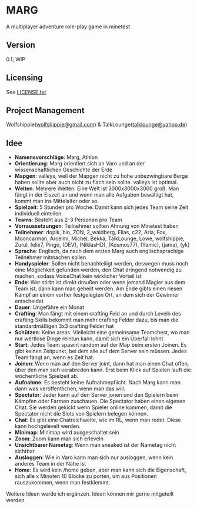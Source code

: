 # MARG
A multiplayer adventure role-play game in minetest

## Version
0.1; WIP

## Licensing
See [LICENSE.txt](./LICENSE.txt "Path to LICENSE.txt")

## Project Management
Wolfshippie(wolfshippie@gmail.com) & TalkLounge(talklounge@yahoo.de)

## Idee
* **Namensvorschläge**: Marg, Athlon
* **Orientierung**: Marg orientiert sich an Varo und an der wissenschaftlichen Geschichte der Erde
* **Mapgen**: valleys, weil der Mapgen nicht zu hohe unbezwingbare Berge haben sollte aber auch nicht zu flach sein sollte. valleys ist optimal.
* **Welten**: Mehrere Welten. Eine Welt ist 3000x3000x3000 groß. Man fängt in der Eiszeit an und wenn man alle Aufgaben bewältigt hat, kommt man ins Mittelalter oder so.
* **Spielzeit**: 5 Stunden pro Woche. Damit kann sich jedes Team seine Zeit individuell einteilen.
* **Teams**: Besteht aus 2-3 Personen pro Team
* **Vorraussetzungen**: Teilnehmer sollten Ahnung von Minetest haben
* **Teilnehmer**: dopik, bio, ZON, 2_waldberg, Elias, c22, Arla, Fox, Mooncarman, Arcelmi, Michel, Bekka, TalkLounge, Lowe, wolfshippie, Zurul, felix7, Pingo, (DEV), (NiklasHD), (Kosmos77), (Yamic), (jama), (yk)
* **Sprache**: Englisch, da nach dem ersten Marg auch englischsprachige Teilnehmer mitmachen sollen
* **Handyspieler**: Sollen nicht benachteiligt werden, deswegen muss noch eine Möglichkeit gefunden werden, den Chat dringend notwendig zu machen, sodass VoiceChat kein wirklicher Vorteil ist
* **Ende**: Wer stirbt ist direkt draußen oder wenn jemand Magier aus dem Team ist, dann kann man geheilt werden. Am Ende gibts einen riesen Kampf an einem vorher festgelegten Ort, an dem sich der Gewinner entscheidet
* **Dauer**: Ungefähre ein Monat
* **Crafting**: Man fängt mit einem crafting Feld an und durch Leveln des crafting Skills bekommt man mehr crafting Felder dazu, bis man die standardmäßigen 3x3 crafting Felder hat
* **Schützen**: Keine areas. Vielleicht eine gemeinsame Teamchest, wo man nur wertlose Dinge reintun kann, damit sich ein Überfall lohnt
* **Start**: Jedes Team spawnt random auf der Map beim ersten Joinen. Es gibt keinen Zeitpunkt, bei dem alle auf dem Server sein müssen. Jedes Team fängt an, wenn es Zeit hat.
* **Joinen**: Wenn man auf den Server joint, dann hat man einen Chat offen, über den man sich verabreden kann. Erst beim Klick auf Spielen lauft die wöchentliche Spielzeit ab.
* **Aufnahme**: Es besteht keine Aufnahmepflicht. Nach Marg kann man dann was veröffentlichen, wenn man das will.
* **Spectator**: Jeder kann auf den Server jonen und den Spielern beim Kämpfen oder Farmen zuschauen. Die Spectator haben einen eigenen Chat. Sie werden gekickt wenn Spieler online kommen, damit die Spectator nicht die Slots von Spielern belegen können.
* **Chat**: Es gibt eine Chatreichweite, wie im RL, wenn man redet. Diese kann hochgelevelt werden.
* **Minimap**: Minimap wird ausgeschaltet sein
* **Zoom**: Zoom kann man sich erleveln
* **Unsichtbarer Nametag**: Wenn man sneaked ist der Nametag nicht sichtbar
* **Ausloggen**: Wie in Varo kann man sich nur ausloggen, wenn kein anderes Team in der Nähe ist
* **Home**: Es wird kein /home geben, aber man kann sich die Eigenschaft, sich alle x Minuten 10 Blöcke zu porten, um aus Positionen rauszukommen, wenn man festklemmt.

Weitere Ideen werde ich ergänzen. Ideen können mir gerne mitgeteilt werden

